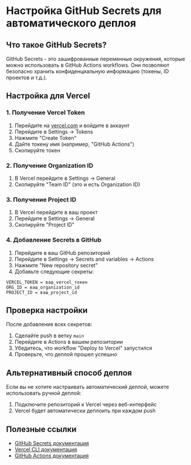 # Настройка GitHub Secrets для автоматического деплоя

## Что такое GitHub Secrets?

GitHub Secrets - это зашифрованные переменные окружения, которые можно использовать в GitHub Actions workflows. Они позволяют безопасно хранить конфиденциальную информацию (токены, ID проектов и т.д.).

## Настройка для Vercel

### 1. Получение Vercel Token

1. Перейдите на [vercel.com](https://vercel.com) и войдите в аккаунт
2. Перейдите в Settings → Tokens
3. Нажмите "Create Token"
4. Дайте токену имя (например, "GitHub Actions")
5. Скопируйте токен

### 2. Получение Organization ID

1. В Vercel перейдите в Settings → General
2. Скопируйте "Team ID" (это и есть Organization ID)

### 3. Получение Project ID

1. В Vercel перейдите в ваш проект
2. Перейдите в Settings → General
3. Скопируйте "Project ID"

### 4. Добавление Secrets в GitHub

1. Перейдите в ваш GitHub репозиторий
2. Перейдите в Settings → Secrets and variables → Actions
3. Нажмите "New repository secret"
4. Добавьте следующие секреты:

```
VERCEL_TOKEN = ваш_vercel_токен
ORG_ID = ваш_organization_id
PROJECT_ID = ваш_project_id
```

## Проверка настройки

После добавления всех секретов:

1. Сделайте push в ветку `main`
2. Перейдите в Actions в вашем репозитории
3. Убедитесь, что workflow "Deploy to Vercel" запустился
4. Проверьте, что деплой прошел успешно

## Альтернативный способ деплоя

Если вы не хотите настраивать автоматический деплой, можете использовать ручной деплой:

1. Подключите репозиторий к Vercel через веб-интерфейс
2. Vercel будет автоматически деплоить при каждом push

## Полезные ссылки

- [GitHub Secrets документация](https://docs.github.com/en/actions/security-guides/encrypted-secrets)
- [Vercel CLI документация](https://vercel.com/docs/cli)
- [GitHub Actions документация](https://docs.github.com/en/actions)
